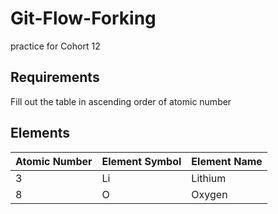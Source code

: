 # Git-Flow-Forking
practice for Cohort 12

## Requirements

Fill out the table in ascending order of atomic number

## Elements

| Atomic Number | Element Symbol | Element Name |
|---------------|----------------|--------------|
| 3             | Li             | Lithium      |
| 8             | O              | Oxygen       |
